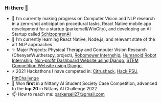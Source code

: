 ### Hi there 👋
- 🔭 I’m currently making progress on Computer Vision and NLP research in a zero-shot anticipation procedural tasks, React Native mobile app development for a startup (parkersell/WinCity), and developing an AI Startup called [SchizophrenAI](https://github.com/SchizophrenAI)
- 🌱 I’m currently learning React Native, Node.js, and relevant state of the art NLP approaches
- ✨ Major Projects: Physical Therapy and Computer Vision Research (ChenyanWu/therapy_project), [Robomower Internship](https://github.com/parkersell/Robomower), [Humanoid Robot Internship](https://github.com/Tlalvani/Greeter-Robot), [Non-profit Dashboard Website using Django](https://github.com/parkersell/AttolloAdmin), [STEM Competition Website using Django](https://github.com/parkersell/stem), 
- ⚡ 2021 Hackathons I have competed in: [Citrushack](https://github.com/parkersell/Citrushack), [Hack PSU](https://github.com/parkersell/HackPsu2021), [PittChallenge](https://github.com/Tlalvani/PittChallenge)
- 👯 Won **first** in a Nittany AI Student Society Case Competition, advanced to the **top 20** in Nittany AI Challenge 2022
- 📫 How to reach me: parkersell27@gmail.com
<!--
**parkersell/parkersell** is a ✨ _special_ ✨ repository because its `README.md` (this file) appears on your GitHub profile.

Here are some ideas to get you started:

- 🔭 I’m currently working on ...
- 🌱 I’m currently learning ...
- 👯 I’m looking to collaborate on ...
- 🤔 I’m looking for help with ...
- 💬 Ask me about ...
- 📫 How to reach me: ...
- 😄 Pronouns: ...
- ⚡ Fun fact: ...
-->

